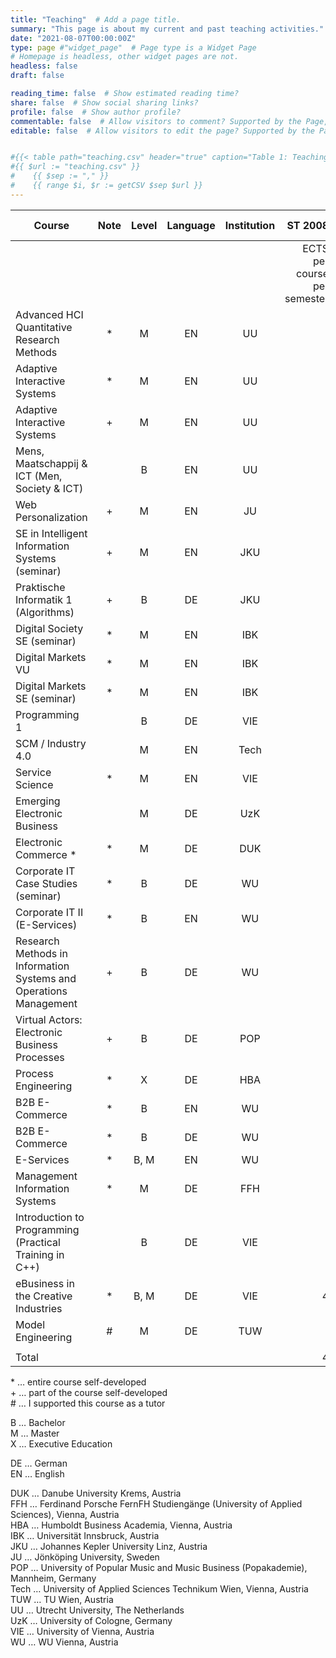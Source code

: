 ```yaml
---
title: "Teaching"  # Add a page title.
summary: "This page is about my current and past teaching activities."  # Add a page description.
date: "2021-08-07T00:00:00Z" 
type: page #"widget_page"  # Page type is a Widget Page
# Homepage is headless, other widget pages are not.
headless: false
draft: false

reading_time: false  # Show estimated reading time?
share: false  # Show social sharing links?
profile: false  # Show author profile?
commentable: false  # Allow visitors to comment? Supported by the Page, Post, and Docs content types.
editable: false  # Allow visitors to edit the page? Supported by the Page, Post, and Docs content types.


#{{< table path="teaching.csv" header="true" caption="Table 1: Teaching" >}}
#{{ $url := "teaching.csv" }}
#    {{ $sep := "," }}
#    {{ range $i, $r := getCSV $sep $url }}
---
```



| Course                                                            | Note | Level | Language | Institution |                      ST 2008 | WT 2008/09 | ST 2009 | WT 2009/10 | ST 2010 | WT 2010/11 | ST 2011 | WT 2011/12 | SS 2012 | WT 2012/13 | ST 2013 | WT 2013/14 | ST 2014 | WT 2014/15 | ST 2015 | WT 2015/16 | ST 2016 | WT 2016/17 | WT 2017/18 | ST 2018 | ST 2019 | WT 2019/20 | ST 2020 | WT 2020/21 | SS 2001 | WT 2021/22 | ST 2022 | WT 2022/23 |            |
|-------------------------------------------------------------------|:----:|:-----:|:--------:|:-----------:|-----------------------------:|-----------:|--------:|-----------:|--------:|-----------:|--------:|-----------:|--------:|-----------:|--------:|-----------:|--------:|-----------:|--------:|-----------:|--------:|-----------:|-----------:|--------:|--------:|-----------:|--------:|-----------:|--------:|-----------:|--------:|-----------:|-----------:|
|                                                                   |      |       |          |             | ECTS per course per semester |            |         |            |         |            |         |            |         |            |         |            |         |            |         |            |         |            |            |         |         |            |         |            |         |            |         |            | Total ECTS |
| Advanced HCI Quantitative Research Methods                        |   *  |   M   |    EN    |      UU     |                              |            |         |            |         |            |         |            |         |            |         |            |         |            |         |            |         |            |            |         |         |            |         |            |     7.5 |            |     7.5 |            |         15 |
| Adaptive Interactive Systems                                      |   *  |   M   |    EN    |      UU     |                              |            |         |            |         |            |         |            |         |            |         |            |         |            |         |            |         |            |            |         |         |            |         |            |         |        7.5 |         |        7.5 |         15 |
| Adaptive Interactive Systems                                      |   +  |   M   |    EN    |      UU     |                              |            |         |            |         |            |         |            |         |            |         |            |         |            |         |            |         |            |            |         |         |            |         |        7.5 |         |            |         |            |        7.5 |
| Mens, Maatschappij & ICT (Men, Society & ICT)                     |      |   B   |    EN    |      UU     |                              |            |         |            |         |            |         |            |         |            |         |            |         |            |         |            |         |            |            |         |         |            |         |        7.5 |         |            |         |            |        7.5 |
| Web Personalization                                               |   +  |   M   |    EN    |      JU     |                              |            |         |            |         |            |         |            |         |            |         |            |         |            |         |            |         |            |            |         |         |            |     7.5 |            |     7.5 |        7.5 |         |        7.5 |         30 |
| SE in Intelligent Information Systems (seminar)                   |   +  |   M   |    EN    |     JKU     |                              |            |         |            |         |            |         |            |         |            |         |            |         |            |         |            |         |            |            |         |         |            |       3 |            |         |            |         |            |          3 |
| Praktische Informatik 1 (Algorithms)                              |   +  |   B   |    DE    |     JKU     |                              |            |         |            |         |            |         |            |         |            |         |            |         |            |         |            |         |            |            |         |         |            |    1.25 |            |         |            |         |            |       1.25 |
| Digital Society SE (seminar)                                      |   *  |   M   |    EN    |     IBK     |                              |            |         |            |         |            |         |            |         |            |         |            |         |            |         |            |         |            |            |         |         |          5 |         |            |         |            |         |            |          5 |
| Digital Markets VU                                                |   *  |   M   |    EN    |     IBK     |                              |            |         |            |         |            |         |            |         |            |         |            |         |            |         |            |         |            |            |         |       5 |            |         |            |         |            |         |            |          5 |
| Digital Markets SE (seminar)                                      |   *  |   M   |    EN    |     IBK     |                              |            |         |            |         |            |         |            |         |            |         |            |         |            |         |            |         |            |            |         |       5 |            |         |            |         |            |         |            |          5 |
| Programming 1                                                     |      |   B   |    DE    |     VIE     |                              |            |         |            |         |            |         |            |         |            |         |            |         |            |         |            |         |          6 |            |         |         |            |         |            |         |            |         |            |          6 |
| SCM / Industry 4.0                                                |      |   M   |    EN    |     Tech    |                              |            |         |            |         |            |         |            |         |            |         |            |         |            |         |            |         |          5 |            |         |         |            |         |            |         |            |         |            |          5 |
| Service Science                                                   |   *  |   M   |    EN    |     VIE     |                              |            |         |            |         |            |         |            |         |            |         |            |         |            |         |            |         |          4 |          4 |         |         |            |         |            |         |            |         |            |          8 |
| Emerging Electronic Business                                      |      |   M   |    DE    |     UzK     |                              |            |         |            |         |            |         |            |         |            |         |            |         |            |         |            |       6 |            |            |         |         |            |         |            |         |            |         |            |          6 |
| Electronic Commerce *                                             |   *  |   M   |    DE    |     DUK     |                              |            |         |            |         |            |         |            |         |            |         |            |         |            |         |        2.5 |         |        2.5 |            |         |         |            |         |            |         |            |         |            |          5 |
| Corporate IT Case Studies (seminar)                               |   *  |   B   |    DE    |      WU     |                              |            |         |            |         |            |         |            |         |            |         |          4 |       4 |          4 |         |            |         |            |            |         |         |            |         |            |         |            |         |            |         12 |
| Corporate IT II (E-Services)                                      |   *  |   B   |    EN    |      WU     |                              |            |         |            |         |            |         |            |         |            |         |          4 |       4 |            |         |            |         |            |            |         |         |            |         |            |         |            |         |            |          8 |
| Research Methods in Information Systems and Operations Management |   +  |   B   |    DE    |      WU     |                              |            |         |            |         |            |         |            |         |            |         |            |       3 |          3 |       3 |          3 |         |            |            |         |         |            |         |            |         |            |         |            |         12 |
| Virtual Actors: Electronic Business Processes                     |   +  |   B   |    DE    |     POP     |                              |            |         |            |         |            |         |            |       1 |            |       1 |            |       1 |            |         |            |         |            |            |         |         |            |         |            |         |            |         |            |          3 |
| Process Engineering                                               |   *  |   X   |    DE    |     HBA     |                              |            |         |            |         |            |         |          4 |         |            |         |            |         |            |         |            |         |            |            |         |         |            |         |            |         |            |         |            |          4 |
| B2B E-Commerce                                                    |   *  |   B   |    EN    |      WU     |                              |            |         |            |         |            |         |            |       4 |          4 |       4 |            |         |            |         |            |         |            |            |         |         |            |         |            |         |            |         |            |         12 |
| B2B E-Commerce                                                    |   *  |   B   |    DE    |      WU     |                              |            |         |            |       4 |          4 |       4 |          4 |         |            |         |            |         |            |         |            |         |            |            |         |         |            |         |            |         |            |         |            |         16 |
| E-Services                                                        |   *  |  B, M |    EN    |      WU     |                              |            |         |            |       4 |          4 |       4 |          4 |       4 |          4 |       4 |            |         |            |         |            |         |            |            |         |         |            |         |            |         |            |         |            |         28 |
| Management Information Systems                                    |   *  |   M   |    DE    |     FFH     |                              |            |         |          4 |         |          4 |         |          4 |         |          4 |         |            |         |          3 |         |            |         |            |            |         |         |            |         |            |         |            |         |            |         19 |
| Introduction to Programming (Practical Training in C++)           |      |   B   |    DE    |     VIE     |                              |          6 |         |          6 |         |            |         |            |         |            |         |            |         |            |         |            |         |            |            |         |         |            |         |            |         |            |         |            |         12 |
| eBusiness in the Creative Industries                              |   *  |  B, M |    DE    |     VIE     |                            4 |          4 |       4 |          4 |       4 |          4 |       4 |          4 |         |          4 |         |          4 |         |          4 |         |          4 |         |          4 |            |       4 |         |            |         |            |         |            |         |            |         52 |
| Model Engineering                                                 |   #  |   M   |    DE    |     TUW     |                              |          3 |         |            |         |            |         |            |         |            |         |            |         |            |         |            |         |            |            |         |         |            |         |            |         |            |         |            |          3 |
|                                                                   |      |       |          |             |                              |            |         |            |         |            |         |            |         |            |         |            |         |            |         |            |         |            |            |         |         |            |         |            |         |            |         |            |            |
| Total                                                             |      |       |          |             |                            4 |         13 |       4 |         14 |      12 |         16 |      12 |         20 |       9 |         16 |      12 |         15 |      12 |         14 |       0 |        6.5 |       6 |       21.5 |          4 |       4 |      10 |          5 |   11.75 |         15 |      15 |         15 |     7.5 |         15 |     309.25 |



\*	…	entire course self-developed
<br>
\+	…	part of the course self-developed
<br>
\#	…	I supported this course as a tutor

B	…	Bachelor
<br>
M	…	Master
<br>
X	…	Executive Education

DE	…	German
<br>
EN	…	English


DUK	…	Danube University Krems, Austria
<br>
FFH	…	Ferdinand Porsche FernFH Studiengänge (University of Applied Sciences), Vienna, Austria
<br>
HBA	…	Humboldt Business Academia, Vienna, Austria	
<br>
IBK	…	Universität Innsbruck, Austria
<br>
JKU	…	Johannes Kepler University Linz, Austria
<br>
JU	…	Jönköping University, Sweden
<br>
POP	…	University of Popular Music and Music Business (Popakademie), Mannheim, Germany
<br>
Tech	…	University of Applied Sciences Technikum Wien, Vienna, Austria
<br>
TUW	…	TU Wien, Austria
<br>
UU	…	Utrecht University, The Netherlands
<br>
UzK	…	University of Cologne, Germany
<br>
VIE	…	University of Vienna, Austria
<br>
WU	…	WU Vienna, Austria
